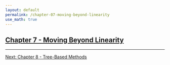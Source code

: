 ```yaml
---
layout: default
permalink: /chapter-07-moving-beyond-linearity
use_math: true
---
```


## [Chapter 7 - Moving Beyond Linearity][chapter-07-moving-beyond-linearity]

---

[Next: Chapter 8 - Tree-Based Methods][chapter-08-tree-based-methods]

<a id="bottom"></a>

[chapter-07-moving-beyond-linearity]: /chapter-07-moving-beyond-linearity "stats-learning-notes -- Chapter 7 - Moving Beyond Linearity"
[chapter-08-tree-based-methods]: /chapter-08-tree-based-methods "stats-learning-notes -- Chapter 8 - Tree Based Methods"
